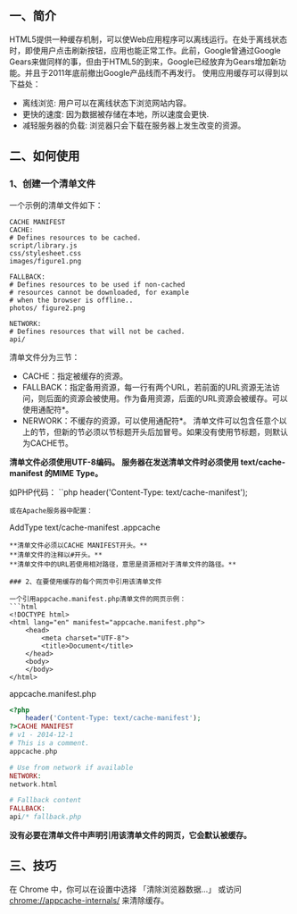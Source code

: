 ## 一、简介
HTML5提供一种缓存机制，可以使Web应用程序可以离线运行。在处于离线状态时，即使用户点击刷新按钮，应用也能正常工作。此前，Google曾通过Google Gears来做同样的事，但由于HTML5的到来，Google已经放弃为Gears增加新功能。并且于2011年底前撤出Google产品线而不再发行。
使用应用缓存可以得到以下益处：
- 离线浏览: 用户可以在离线状态下浏览网站内容。
- 更快的速度: 因为数据被存储在本地，所以速度会更快.
- 减轻服务器的负载: 浏览器只会下载在服务器上发生改变的资源。
## 二、如何使用
### 1、创建一个清单文件
一个示例的清单文件如下：
```
CACHE MANIFEST
CACHE:
# Defines resources to be cached.
script/library.js
css/stylesheet.css
images/figure1.png

FALLBACK:
# Defines resources to be used if non-cached
# resources cannot be downloaded, for example
# when the browser is offline..
photos/ figure2.png

NETWORK:
# Defines resources that will not be cached.
api/
```
清单文件分为三节：
- CACHE：指定被缓存的资源。
- FALLBACK：指定备用资源，每一行有两个URL，若前面的URL资源无法访问，则后面的资源会被使用。作为备用资源，后面的URL资源会被缓存。可以使用通配符*。
- NERWORK：不缓存的资源，可以使用通配符*。
清单文件可以包含任意个以上的节，但新的节必须以节标题开头后加冒号。如果没有使用节标题，则默认为CACHE节。

**清单文件必须使用UTF-8编码。**
**服务器在发送清单文件时必须使用 text/cache-manifest 的MIME Type。**

如PHP代码：
``php
header('Content-Type: text/cache-manifest');
```
或在Apache服务器中配置：
```
AddType text/cache-manifest .appcache
```
**清单文件必须以CACHE MANIFEST开头。**
**清单文件的注释以#开头。**
**清单文件中的URL若使用相对路径，意思是资源相对于清单文件的路径。**

### 2、在要使用缓存的每个网页中引用该清单文件

一个引用appcache.manifest.php清单文件的网页示例：
```html
<!DOCTYPE html>
<html lang="en" manifest="appcache.manifest.php">
    <head>
        <meta charset="UTF-8">
        <title>Document</title>
    </head>
    <body>
    </body>
</html>
```
appcache.manifest.php
```php
<?php
    header('Content-Type: text/cache-manifest');
?>CACHE MANIFEST
# v1 - 2014-12-1
# This is a comment.
appcache.php

# Use from network if available
NETWORK:
network.html

# Fallback content
FALLBACK:
api/* fallback.php
```
**没有必要在清单文件中声明引用该清单文件的网页，它会默认被缓存。**

## 三、技巧

在 Chrome 中，你可以在设置中选择 「清除浏览器数据...」 或访问 <chrome://appcache-internals/> 来清除缓存。